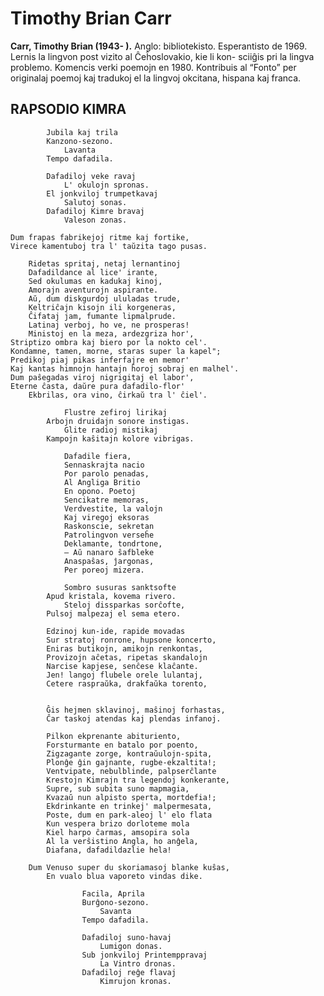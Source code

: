 # Timothy Brian Carr
**Carr, Timothy Brian (1943- ).** Anglo: bibliotekisto. Esperantisto de 1969. Lernis la lingvon post vizito al Ĉeĥoslovakio, kie li kon- sciiĝis pri la lingva problemo. Komencis verki poemojn en 1980. Kontribuis al “Fonto” per originalaj poemoj kaj tradukoj el la lingvoj okcitana, hispana kaj franca.


## RAPSODIO KIMRA

            Jubila kaj trila
            Kanzono-sezono.
                Lavanta
            Tempo dafadila.

            Dafadiloj veke ravaj
                L' okulojn spronas.
            El jonkviloj trumpetkavaj
                Salutoj sonas.
            Dafadiloj Kimre bravaj
                Valeson zonas.

    Dum frapas fabrikejoj ritme kaj fortike,
    Virece kamentuboj tra l' taŭzita tago pusas.

        Ridetas spritaj, netaj lernantinoj
        Dafadildance al lice' irante,
        Sed okulumas en kadukaj kinoj,
        Amorajn aventurojn aspirante.
        Aŭ, dum diskgurdoj ululadas trude,
        Keltriĉajn kisojn ili korgeneras,
        Ĉifataj jam, fumante lipmalprude.
        Latinaj verboj, ho ve, ne prosperas!
        Ministoj en la meza, ardezgriza hor',
    Striptizo ombra kaj biero por la nokto cel'.
    Kondamne, tamen, morne, staras super la kapel";
    Predikoj piaj pikas inferfajre en memor'
    Kaj kantas himnojn hantajn ĥoroj sobraj en malhel'.
    Dum paŝegadas viroj nigrigitaj el labor',
    Eterne ĉasta, daŭre pura dafadilo-flor'
        Ekbrilas, ora vino, ĉirkaŭ tra l' ĉiel'.

                Flustre zefiroj lirikaj
            Arbojn druidajn sonore instigas.
                Glite radioj mistikaj
            Kampojn kaŝitajn kolore vibrigas.

                Dafadile fiera,
                Sennaskrajta nacio
                Por parolo penadas,
                Al Angliga Britio
                En opono. Poetoj
                Sencikatre memoras,
                Verdvestite, la valojn
                Kaj viregoj eksoras
                Raskonscie, sekretan
                Patrolingvon verseĥe
                Deklamante, tondrtone,
                — Aŭ nanaro ŝafbleke
                Anaspaŝas, ĵargonas,
                Per poreoj mizera.

                Sombro susuras sanktsofte   
            Apud kristala, kovema rivero.
                Steloj dissparkas sorĉofte,
            Pulsoj malpezaj el sema etero.

            Edzinoj kun-ide, rapide movadas
            Sur stratoj ronrone, hupsone koncerto,
            Eniras butikojn, amikojn renkontas,
            Provizojn aĉetas, ripetas skandalojn
            Narcise kapjese, senĉese klaĉante.
            Jen! langoj flubele orele lulantaj,
            Cetere raspraŭka, drakfaŭka torento,


            Ĝis hejmen sklavinoj, maŝinoj forhastas,
            Ĉar taskoj atendas kaj plendas infanoj.

            Pilkon ekprenante abituriento,
            Forsturmante en batalo por poento,
            Zigzagante zorge, kontraŭulojn-spita,
            Plonĝe ĝin gajnante, rugbe-ekzaltita!;
            Ventvipate, nebulblinde, palpserĉlante
            Krestojn Kimrajn tra legendoj konkerante,
            Supre, sub subita suno mapmagia,
            Kvazaŭ nun alpisto sperta, mortdefia!;
            Ekdrinkante en trinkej' malpermesata,
            Poste, dum en park-aleoj l' elo flata
            Kun vespera brizo dorloteme mola
            Kiel harpo ĉarmas, amsopira sola
            Al la verŝistino Angla, ho anĝela,
            Diafana, dafadildazlie hela!

        Dum Venuso super du skoriamasoj blanke kuŝas,
            En vualo blua vaporeto vindas dike.

                    Facila, Aprila
                    Burĝono-sezono.
                        Savanta
                    Tempo dafadila.

                    Dafadiloj suno-havaj
                        Lumigon donas.
                    Sub jonkviloj Printemppravaj
                        La Vintro dronas.
                    Dafadiloj reĝe flavaj
                        Kimrujon kronas.
